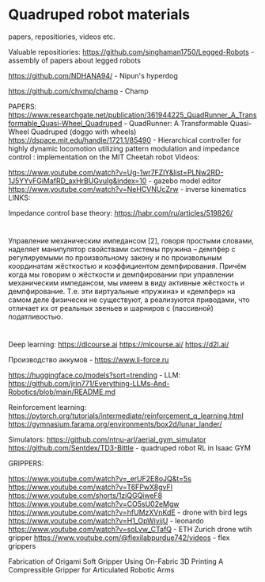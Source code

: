 # Quadruped robot materials
 papers, repositiories, videos etc.


Valuable repositiories:
https://github.com/singhaman1750/Legged-Robots - assembly of papers about legged robots

https://github.com/NDHANA94/ - Nipun's hyperdog

https://github.com/chvmp/champ - Champ

PAPERS: 
https://www.researchgate.net/publication/361944225_QuadRunner_A_Transformable_Quasi-Wheel_Quadruped - QuadRunner: A Transformable Quasi-Wheel Quadruped
 (doggo with wheels)
https://dspace.mit.edu/handle/1721.1/85490 - Hierarchical controller for highly dynamic locomotion utilizing pattern modulation and impedance control : implementation on the MIT Cheetah robot
Videos:

https://www.youtube.com/watch?v=Ug-1wr7FZlY&list=PLNw2RD-1J5YYvFGiMafRD_axHrBUGvuIg&index=10 - gazebo model editor
https://www.youtube.com/watch?v=NeHCVNUcZrw - inverse kinematics
LINKS:

Impedance control base theory:
https://habr.com/ru/articles/519826/ 
#
Управление механическим импедансом [2], говоря простыми словами, наделяет манипулятор свойствами системы пружина – демпфер с регулируемыми по произвольному закону и по произвольным координатам жёсткостью и коэффициентом демпфирования. Причём когда мы говорим о жёсткости и демпфировании при управлении механическим импедансом, мы имеем в виду активные жёсткость и демпфирование. Т.е. эти виртуальные «пружина» и «демпфер» на самом деле физически не существуют, а реализуются приводами, что отличает их от реальных звеньев и шарниров с (пассивной) податливостью.
#
Deep learning:
https://dlcourse.ai
https://mlcourse.ai/
https://d2l.ai/

Производство аккумов - https://www.li-force.ru

https://huggingface.co/models?sort=trending - 
LLM:
https://github.com/jrin771/Everything-LLMs-And-Robotics/blob/main/README.md

Reinforcement learning:
https://pytorch.org/tutorials/intermediate/reinforcement_q_learning.html
https://gymnasium.farama.org/environments/box2d/lunar_lander/


Simulators:
https://github.com/ntnu-arl/aerial_gym_simulator
https://github.com/Sentdex/TD3-Bittle - quadruped robot RL in Isaac GYM

GRIPPERS:

https://www.youtube.com/watch?v=_erUF2E8oJQ&t=5s
https://www.youtube.com/watch?v=T6FPwX8gvFI
https://www.youtube.com/shorts/1ziQGQiweF8
https://www.youtube.com/watch?v=CO5sU02eMgw
https://www.youtube.com/watch?v=hfUMzXVnKdE - drone with bird legs
https://www.youtube.com/watch?v=H1_OpWiyijU - leonardo
https://www.youtube.com/watch?v=soLvw_CTafQ - ETH Zurich drone wtih gripper
https://www.youtube.com/@flexilabpurdue742/videos - flex grippers

Fabrication of Origami Soft Gripper Using On-Fabric
3D Printing
A Compressible Gripper for Articulated Robotic Arms
